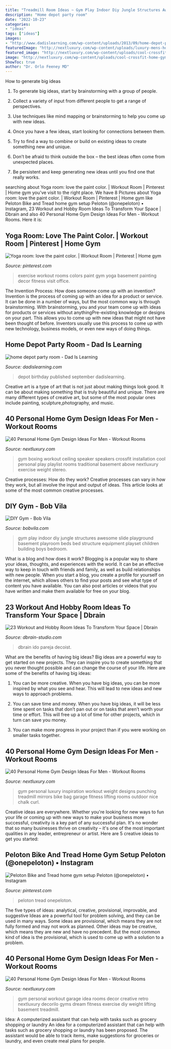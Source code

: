 ```yaml
---
title: "Treadmill Room Ideas ~ Gym Play Indoor Diy Jungle Structures Awesome Slide Playground Basement Playroom Beds Bed Structure Equipment Playset Children Building Boys Bedroom"
description: "Home depot party room"
date: "2022-10-23"
categories:
- "ideas"
tags: ["ideas"]
images:
- "http://www.dadislearning.com/wp-content/uploads/2013/09/home-depot-party-room.jpg"
featuredImage: "http://nextluxury.com/wp-content/uploads/luxury-mens-home-gym-design-inspiration.jpg"
featured_image: "http://nextluxury.com/wp-content/uploads/cool-crossfit-home-gym-design-inspiration-for-men.jpg"
image: "http://nextluxury.com/wp-content/uploads/cool-crossfit-home-gym-design-inspiration-for-men.jpg"
ShowToc: true
author: "Dr. Orlo Feeney MD"
---
```



How to generate big ideas
1. To generate big ideas, start by brainstorming with a group of people.
2. Collect a variety of input from different people to get a range of perspectives.

3. Use techniques like mind mapping or brainstorming to help you come up with new ideas.

4. Once you have a few ideas, start looking for connections between them.
5. Try to find a way to combine or build on existing ideas to create something new and unique.
6. Don’t be afraid to think outside the box – the best ideas often come from unexpected places.
7. Be persistent and keep generating new ideas until you find one that really works.

	

		
searching about Yoga room: love the paint color. | Workout Room | Pinterest | Home gym you've visit to the right place. We have 8 Pictures about Yoga room: love the paint color. | Workout Room | Pinterest | Home gym like Peloton Bike and Tread home gym setup Peloton (@onepeloton) • Instagram, 23 Workout and Hobby Room Ideas To Transform Your Space | Dbrain and also 40 Personal Home Gym Design Ideas For Men - Workout Rooms. Here it is:
		
    
## Yoga Room: Love The Paint Color. | Workout Room | Pinterest | Home Gym

<img loading=lazy src="https://i.pinimg.com/736x/00/5b/55/005b5532966324e26eacec0b09ae9cc7--workout-rooms-exercise-rooms.jpg" onerror="this.onerror=null;this.src='https://tse3.mm.bing.net/th?id=OIP.zbwZcnYo3d-yRlImgoNWGQHaE7&amp;pid=15.1';" alt="Yoga room: love the paint color. | Workout Room | Pinterest | Home gym">

_Source: pinterest.com_

>exercise workout rooms colors paint gym yoga basement painting decor fitness visit office. 

	

The Invention Process: How does someone come up with an invention?
Invention is the process of coming up with an idea for a product or service. It can be done in a number of ways, but the most common way is through brainstorming. With brainstorming, you and your team come up with ideas for products or services without anythingPre-existing knowledge or designs on your part. This allows you to come up with new ideas that might not have been thought of before. Inventors usually use this process to come up with new technology, business models, or even new ways of doing things.

    
## Home Depot Party Room - Dad Is Learning

<img loading=lazy src="http://www.dadislearning.com/wp-content/uploads/2013/09/home-depot-party-room.jpg" onerror="this.onerror=null;this.src='https://tse1.mm.bing.net/th?id=OIP.TNVT7OuVSBAMv_6c0BDg9AHaE8&amp;pid=15.1';" alt="home depot party room - Dad Is Learning">

_Source: dadislearning.com_

>depot birthday published september dadislearning. 

	

Creative art is a type of art that is not just about making things look good. It can be about making something that is truly beautiful and unique. There are many different types of creative art, but some of the most popular ones include painting, sculpture,photography, and music.

    
## 40 Personal Home Gym Design Ideas For Men - Workout Rooms

<img loading=lazy src="http://nextluxury.com/wp-content/uploads/cool-crossfit-home-gym-design-inspiration-for-men.jpg" onerror="this.onerror=null;this.src='https://tse4.mm.bing.net/th?id=OIP.rND0D94uBbZHhMUPcDZRIAHaE7&amp;pid=15.1';" alt="40 Personal Home Gym Design Ideas For Men - Workout Rooms">

_Source: nextluxury.com_

>gym boxing workout ceiling speaker speakers crossfit installation cool personal play playlist rooms traditional basement above nextluxury exercise weight stereo. 

	

Creative processes: How do they work?
Creative processes can vary in how they work, but all involve the input and output of ideas. This article looks at some of the most common creative processes.

    
## DIY Gym - Bob Vila

<img loading=lazy src="http://s3.amazonaws.com/wordpress_production/articles/wp-content/uploads/2013/09/kids-home-gym.jpg" onerror="this.onerror=null;this.src='https://tse3.mm.bing.net/th?id=OIP.qlQh_ikP07UFCfOxrZbawAHaDP&amp;pid=15.1';" alt="DIY Gym - Bob Vila">

_Source: bobvila.com_

>gym play indoor diy jungle structures awesome slide playground basement playroom beds bed structure equipment playset children building boys bedroom. 

	

What is a blog and how does it work?
Blogging is a popular way to share your ideas, thoughts, and experiences with the world. It can be an effective way to keep in touch with friends and family, as well as build relationships with new people. When you start a blog, you create a profile for yourself on the internet, which allows others to find your posts and see what type of content you have available. You can also post articles or videos that you have written and make them available for free on your blog.

    
## 23 Workout And Hobby Room Ideas To Transform Your Space | Dbrain

<img loading=lazy src="https://dbrain-studio.com/wp-content/uploads/2021/05/decoist.com_.jpg" onerror="this.onerror=null;this.src='https://tse1.mm.bing.net/th?id=OIP.yZx3ORbp0NagEpwd2A9msgHaE8&amp;pid=15.1';" alt="23 Workout and Hobby Room Ideas To Transform Your Space | Dbrain">

_Source: dbrain-studio.com_

>dbrain ido pareja decoist. 

	

What are the benefits of having big ideas?
Big ideas are a powerful way to get started on new projects. They can inspire you to create something that you never thought possible and can change the course of your life. Here are some of the benefits of having big ideas:
1. You can be more creative. When you have big ideas, you can be more inspired by what you see and hear. This will lead to new ideas and new ways to approach problems.

2. You can save time and money. When you have big ideas, it will be less time spent on tasks that don’t pan out or on tasks that aren’t worth your time or effort. This will free up a lot of time for other projects, which in turn can save you money.

3. You can make more progress in your project than if you were working on smaller tasks together.

    
## 40 Personal Home Gym Design Ideas For Men - Workout Rooms

<img loading=lazy src="http://nextluxury.com/wp-content/uploads/luxury-mens-home-gym-design-inspiration.jpg" onerror="this.onerror=null;this.src='https://tse3.mm.bing.net/th?id=OIP.M6FwdIMSvS54QnXhk-b1EQHaF7&amp;pid=15.1';" alt="40 Personal Home Gym Design Ideas For Men - Workout Rooms">

_Source: nextluxury.com_

>gym personal luxury inspiration workout weight designs punching treadmill mirrors bike bag garage fitness lifting rooms outdoor nice chalk curl. 

	

Creative ideas are everywhere. Whether you're looking for new ways to fun your life or coming up with new ways to make your business more successful, creativity is a key part of any successful plan. It's no wonder that so many businesses thrive on creativity – it's one of the most important qualities in any leader, entrepreneur or artist. Here are 5 creative ideas to get you started: 

    
## Peloton Bike And Tread Home Gym Setup Peloton (@onepeloton) • Instagram

<img loading=lazy src="https://i.pinimg.com/736x/01/3f/a4/013fa4b1f103bcb1c8e8c5e858e9baef.jpg" onerror="this.onerror=null;this.src='https://tse1.mm.bing.net/th?id=OIP.B4JGc6g4ckPzDe5nP_kVUAHaJP&amp;pid=15.1';" alt="Peloton Bike and Tread home gym setup Peloton (@onepeloton) • Instagram">

_Source: pinterest.com_

>peloton tread onepeloton. 

	

The five types of ideas: analytical, creative, provisional, improvable, and suggestive
Ideas are a powerful tool for problem solving, and they can be used in many ways. Some ideas are provisional, which means they are not fully formed and may not work as planned. Other ideas may be creative, which means they are new and have no precedent. But the most common kind of idea is the provisional, which is used to come up with a solution to a problem.

    
## 40 Personal Home Gym Design Ideas For Men - Workout Rooms

<img loading=lazy src="http://nextluxury.com/wp-content/uploads/creative-home-gym-ideas-for-guys.jpg" onerror="this.onerror=null;this.src='https://tse3.mm.bing.net/th?id=OIP.D2VwQcR6gAvGzP-AtJ6bsQHaEh&amp;pid=15.1';" alt="40 Personal Home Gym Design Ideas For Men - Workout Rooms">

_Source: nextluxury.com_

>gym personal workout garage idea rooms decor creative retro nextluxury decorilo gyms dream fitness exercise diy weight lifting basement treadmill. 

	

Idea: A computerized assistant that can help with tasks such as grocery shopping or laundry
An idea for a computerized assistant that can help with tasks such as grocery shopping or laundry has been proposed. The assistant would be able to track items, make suggestions for groceries or laundry, and even create meal plans for people.

